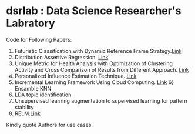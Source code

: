 # dsrlab : Data Science Researcher's Labratory

Code for Following Papers:

1) Futuristic Classification with Dynamic Reference Frame Strategy.[Link](https://arxiv.org/abs/1805.10168)
2) Distribution Assertive Regression. [Link](https://arxiv.org/abs/1805.01618)
3) Unique Metric for Health Analysis with Optimization of Clustering Activity and Cross Comparison of Results from Different Approach. [Link](https://arxiv.org/abs/1810.03419)
4) Personalized Influence Estimation Technique. [Link](https://arxiv.org/abs/1805.10940)
5) Incremental Learning Framework Using Cloud Computing. [Link](https://arxiv.org/abs/1805.04754)
6} Ensamble KNN
7) LDA topic identification
8) Unsupervised learning augmentation to supervised learning for pattern stability
9) RELM.[Link](https://www.researchgate.net/publication/328160390_Reinforcement_Evolutionary_Learning_Method_for_self-learning)

Kindly quote Authors for use cases.
